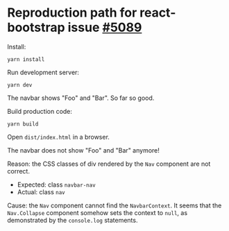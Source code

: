 # Reproduction path for react-bootstrap issue [#5089](https://github.com/react-bootstrap/react-bootstrap/issues/5089)

Install:
         
    yarn install
    
Run development server:
    
    yarn dev
    
The navbar shows "Foo" and "Bar". So far so good.

Build production code:

    yarn build
    
Open `dist/index.html` in a browser.

The navbar does not show "Foo" and "Bar" anymore!

Reason: the CSS classes of div rendered by the `Nav` component are not correct.
- Expected: class `navbar-nav`
- Actual: class `nav` 

Cause: the `Nav` component cannot find the `NavbarContext`. It seems that the 
`Nav.Collapse` component somehow sets the context to `null`, as demonstrated 
by the `console.log` statements.
